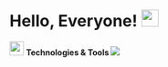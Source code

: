 # Hello, Everyone! <img src="https://raw.githubusercontent.com/MartinHeinz/MartinHeinz/master/wave.gif" width="30px">

<img src=https://images.emojiterra.com/google/android-10/512px/1f527.png width="25px"> <b>Technologies & Tools<b/>
![](https://img.shields.io/badge/<Coode>-<Java>-informational?style=flat&logo=data:image/svg%2bxml;base64,<http://www.w3.org/2000/svg>)
